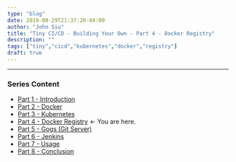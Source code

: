 ```yaml
---
type: "blog"
date: 2019-08-29T21:37:20-04:00
author: "John Siu"
title: "Tiny CI/CD - Building Your Own - Part 4 - Docker Registry"
description: ""
tags: ["tiny","cicd","kubernetes","docker","registry"]
draft: true
---
```

<!--more-->

---

### Series Content

- [Part 1 - Introduction](/blog/tiny-ci-cd-p1-intro/)
- [Part 2 - Docker](/blog/tiny-ci-cd-p2-docker/)
- [Part 3 - Kubernetes](/blog/tiny-ci-cd-p3-k8s/)
- [Part 4 - Docker Registry](/blog/tiny-ci-cd-p4-k8s-registry/) <- You are here.
- [Part 5 - Gogs (Git Server)](/blog/tiny-ci-cd-p5-k8s-gogs/)
- [Part 6 - Jenkins](/blog/tiny-ci-cd-p6-k8s-jenkins/)
- [Part 7 - Usage](/blog/tiny-ci-cd-p7-usage/)
- [Part 8 - Conclusion](/blog/tiny-ci-cd-p8-conclusion/)
